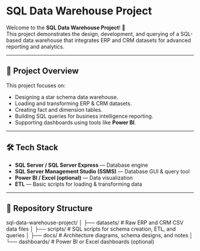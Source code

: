# SQL Data Warehouse Project

Welcome to the **SQL Data Warehouse Project**! 🚀  
This project demonstrates the design, development, and querying of a SQL-based data warehouse that integrates ERP and CRM datasets for advanced reporting and analytics.

---

## 📌 Project Overview
This project focuses on:
- Designing a star schema data warehouse.
- Loading and transforming ERP & CRM datasets.
- Creating fact and dimension tables.
- Building SQL queries for business intelligence reporting.
- Supporting dashboards using tools like **Power BI**.

---

## 🛠️ Tech Stack
- **SQL Server / SQL Server Express** — Database engine
- **SQL Server Management Studio (SSMS)** — Database GUI & query tool
- **Power BI / Excel (optional)** — Data visualization
- **ETL** — Basic scripts for loading & transforming data

---

## 📂 Repository Structure

sql-data-warehouse-project/
│
├── datasets/ # Raw ERP and CRM CSV data files
│
├── scripts/ # SQL scripts for schema creation, ETL, and queries
│
├── docs/ # Architecture diagrams, schema designs, and notes
│
└── dashboards/ # Power BI or Excel dashboards (optional)
